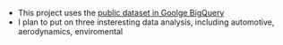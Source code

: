 * This project uses the [public dataset in Goolge BigQuery](https://console.cloud.google.com/marketplace/browse?inv=1&invt=Abj7Uw)
* I plan to put on three insteresting data analysis, including automotive, aerodynamics, enviromental 
